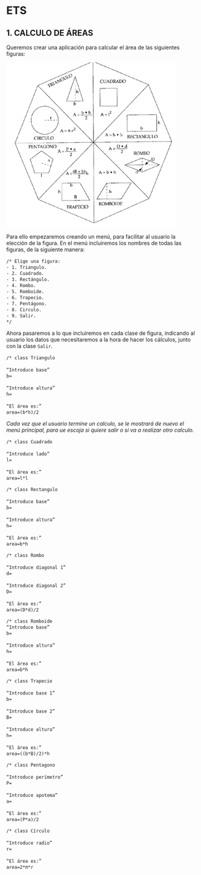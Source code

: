# ETS

## 1. CALCULO DE ÁREAS

Queremos crear una aplicación para calcular el área de las siguientes figuras:

![](images/1.png)

Para ello empezaremos creando un menú, para facilitar al usuario la elección de la figura. En el menú incluiremos los nombres de todas las figuras, de la siguiente manera:
````
/* Elige una figura:
- 1. Triangulo.
- 2. Cuadrado.
- 3. Rectángulo.
- 4. Rombo.
- 5. Romboide.
- 6. Trapecio.
- 7. Pentágono.
- 8. Circulo.
- 9. Salir.
*/
````
Ahora pasaremos a lo que incluiremos en cada clase de figura, indicando al usuario los datos que necesitaremos a la hora de hacer los cálculos, junto con la clase `Salir`.

```
/* class Triangulo

“Introduce base”
b=

“Introduce altura”
h=

“El área es:”
area=(b*h)/2
````

*Cada vez que el usuario termine un calculo, se le mostrará de nuevo el menú principal, para ue escoja si quiere salir o si va a realizar otro calculo.*

````
/* class Cuadrado

“Introduce lado”
l=

“El área es:”
area=l*l
````

````
/* class Rectangulo

“Introduce base”
b=

“Introduce altura”
h=

“El área es:”
area=b*h
````
````
/* class Rombo

“Introduce diagonal 1”
d=

“Introduce diagonal 2”
D=

“El área es:”
area=(D*d)/2
````

````
/* class Romboide
“Introduce base”
b=

“Introduce altura”
h=

“El área es:”
area=b*h
````

````
/* class Trapecio

“Introduce base 1”
b=

“Introduce base 2”
B=

“Introduce altura”
h=

“El área es:”
area=((b*B)/2)*h
````
````
/* class Pentagono

“Introduce perímetro”
P=

“Introduce apotema”
a=

“El área es:”
area=(P*a)/2
````

````
/* class Círculo

“Introduce radio”
r=

“El área es:”
area=2*π*r
````
